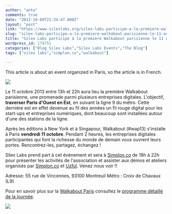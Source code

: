 ```yaml
---
author: "anto"
comments: true
date: "2013-10-09T21:34:47.000Z"
layout: "post"
link: "https://www.silexlabs.org/silex-labs-participe-a-la-premiere-walkabout-parisienne-le-11-octobre/"
slug: "silex-labs-participe-a-la-premiere-walkabout-parisienne-le-11-octobre"
title: "Silex Labs participe à la première Walkabout parisienne le 11 octobre"
wordpress_id: 179751
categories: ["Blog Silex Labs","Silex Labs Events","The Blog"]
tags: ["silex labs","simplon.co","walkabout"]

---
```

This article is about an event organized in Paris, so the article is in French.

![](https://www.silexlabs.org/wp-content/uploads/2013/10/walk-about1.png)

Le 11 octobre 2013 entre 13h et 22h aura lieu la première Walkabout parisienne, une promenade parmi plusieurs entreprises digitales. L'objectif, **traverser Paris d'Ouest en Est**, en suivant la ligne 9 du métro. Cette dernière est en effet devenue au fil des années un fil rouge digital pour les start-ups et entreprises numériques, dont beaucoup sont installées autour d'une des stations de la ligne.

Après les éditions à New York et à Singapour, Walkabout (#wap13) s’installe à Paris **vendredi 11 octobre**. Pendant 2 heures, les entreprises digitales participantes qui font la richesse du monde de demain vous ouvrent leurs portes. Rencontrez-les, partagez, échangez !

Silex Labs prend part à cet évènement et sera à [Simplon.co](https://www.simplon.co/) de 18h à 22h pour présenter les activités de l'association et assister aux démos et ateliers organisés par [Simplon.co](https://www.simplon.co/) et [Uzful](http://www.uzful.fr/). Venez nous voir !!

Adresse: 55 rue de Vincennes, 93100 Montreuil
Métro : Croix de Chavaux (L9)

Pour en savoir plus sur la [Walkabout Paris](http://walkabout-paris.com./) consultez le [programme détaillé de la journée](http://www.walkabout-paris.com/programme/).



![](https://www.silexlabs.org/wp-content/uploads/2013/10/walk-about-carre-2.png)

